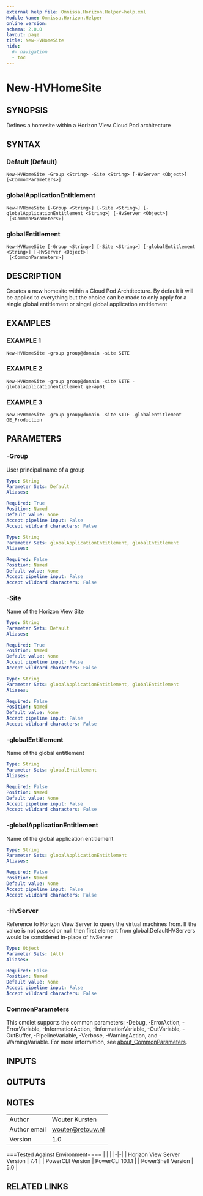```yaml
---
external help file: Omnissa.Horizon.Helper-help.xml
Module Name: Omnissa.Horizon.Helper
online version:
schema: 2.0.0
layout: page
title: New-HVHomeSite
hide:
  #- navigation
  - toc
---
```


# New-HVHomeSite

## SYNOPSIS
Defines a homesite within a Horizon View Cloud Pod architecture

## SYNTAX

### Default (Default)
```
New-HVHomeSite -Group <String> -Site <String> [-HvServer <Object>] [<CommonParameters>]
```

### globalApplicationEntitlement
```
New-HVHomeSite [-Group <String>] [-Site <String>] [-globalApplicationEntitlement <String>] [-HvServer <Object>]
 [<CommonParameters>]
```

### globalEntitlement
```
New-HVHomeSite [-Group <String>] [-Site <String>] [-globalEntitlement <String>] [-HvServer <Object>]
 [<CommonParameters>]
```

## DESCRIPTION
Creates a new homesite within a Cloud Pod Archtitecture.
By default it will be applied to everything 
but the choice can be made to only apply for a single global entitlement or singel global application entitlement

## EXAMPLES

### EXAMPLE 1
```
New-HVHomeSite -group group@domain -site SITE
```

### EXAMPLE 2
```
New-HVHomeSite -group group@domain -site SITE -globalapplicationentitlement ge-ap01
```

### EXAMPLE 3
```
New-HVHomeSite -group group@domain -site SITE -globalentitlement GE_Production
```

## PARAMETERS

### -Group
User principal name of a group

```yaml
Type: String
Parameter Sets: Default
Aliases:

Required: True
Position: Named
Default value: None
Accept pipeline input: False
Accept wildcard characters: False
```

```yaml
Type: String
Parameter Sets: globalApplicationEntitlement, globalEntitlement
Aliases:

Required: False
Position: Named
Default value: None
Accept pipeline input: False
Accept wildcard characters: False
```

### -Site
Name of the Horizon View Site

```yaml
Type: String
Parameter Sets: Default
Aliases:

Required: True
Position: Named
Default value: None
Accept pipeline input: False
Accept wildcard characters: False
```

```yaml
Type: String
Parameter Sets: globalApplicationEntitlement, globalEntitlement
Aliases:

Required: False
Position: Named
Default value: None
Accept pipeline input: False
Accept wildcard characters: False
```

### -globalEntitlement
Name of the global entitlement

```yaml
Type: String
Parameter Sets: globalEntitlement
Aliases:

Required: False
Position: Named
Default value: None
Accept pipeline input: False
Accept wildcard characters: False
```

### -globalApplicationEntitlement
Name of the global application entitlement

```yaml
Type: String
Parameter Sets: globalApplicationEntitlement
Aliases:

Required: False
Position: Named
Default value: None
Accept pipeline input: False
Accept wildcard characters: False
```

### -HvServer
Reference to Horizon View Server to query the virtual machines from.
If the value is not passed or null then
first element from global:DefaultHVServers would be considered in-place of hvServer

```yaml
Type: Object
Parameter Sets: (All)
Aliases:

Required: False
Position: Named
Default value: None
Accept pipeline input: False
Accept wildcard characters: False
```

### CommonParameters
This cmdlet supports the common parameters: -Debug, -ErrorAction, -ErrorVariable, -InformationAction, -InformationVariable, -OutVariable, -OutBuffer, -PipelineVariable, -Verbose, -WarningAction, and -WarningVariable. For more information, see [about_CommonParameters](http://go.microsoft.com/fwlink/?LinkID=113216).

## INPUTS

## OUTPUTS

## NOTES
| | |
|-|-|
| Author | Wouter Kursten |
| Author email | wouter@retouw.nl |
| Version | 1.0 |

===Tested Against Environment====
| | |
|-|-|
| Horizon View Server Version | 7.4 |
| PowerCLI Version | PowerCLI 10.1.1 |
| PowerShell Version | 5.0 |

## RELATED LINKS

